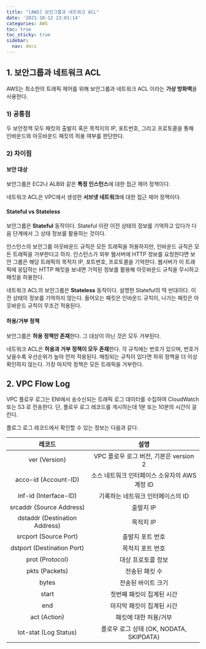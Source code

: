 ```yaml
---
title: "[AWS] 보안그룹과 네트워크 ACL"
date: '2021-10-12 23:01:14'
categories: AWS
toc: true
toc_sticky: true
sidebar:
  nav: docs
---
```


## 1. 보안그룹과 네트워크 ACL

AWS는 최소한의 트래픽 제어를 위해 보안그룹과 네트워크 ACL 이라는 **가상 방화벽**을 사용한다.



### 1) 공통점

두 보안정책 모두 패킷의 출발지 혹은 목적지의 IP, 포트번호, 그리고 프로토콜을 통해 인바운드와 아웃바운드 패킷의 허용 여부를 판단한다.



### 2) 차이점

#### 보안 대상

보안그룹은 EC2나 ALB와 같은 **특정 인스턴스**에 대한 접근 제어 정책이다. 

네트워크 ACL은 VPC에서 생성한 **서브넷 네트워크**에 대한 접근 제어 정책이다.



#### Stateful vs Stateless

보안그룹은 **Stateful** 동작이다. Stateful 이란 이전 상태의 정보를 기억하고 있다가 다음 단계에서 그 상태 정보를 활용하는 것이다. 

인스턴스의 보안그룹 아웃바운드 규칙은 모든 트래픽을 허용하지만, 인바운드 규칙은 모든 트래픽을 거부한다고 하자. 인스턴스가 외부 웹서버에 HTTP 정보를 요청한다면 보안 그룹은 해당 트래픽의 목적지 IP, 포트번호, 프로토콜을 기억한다. 웹서버가 이 트래픽에 응답하는 HTTP 패킷을 보내면 기억된 정보를 활용해 아웃바운드 규칙을 무시하고 패킷을 허용한다.



네트워크 ACL의 보안그룹은 **Stateless** 동작이다. 설명한 Stateful의 딱 반대이다. 이전 상태의 정보를 기억하지 않는다. 들어오는 패킷은 인바운드 규칙이, 나가는 패킷은 아웃바운드 규칙이 무조건 적용된다.



#### 허용/거부 정책

보안그룹은 **허용 정책만 존재**한다. 그 대상이 아닌 것은 모두 거부된다.



네트워크 ACL은 **허용과 거부 정책이 모두 존재**한다. 각 규칙에는 번호가 있으며, 번호가 낮을수록 우선순위가 높아 먼저 적용된다. 매칭되는 규칙이 있다면 하위 정책을 더 이상 확인하지 않는다. 가장 마지막 정책은 모든 트래픽을 거부한다.



## 2. VPC Flow Log

VPC 플로우 로그는 ENI에서 송수신되는 트래픽 로그 데이터를 수집하여 CloudWatch 또는 S3 로 전송한다. 단, 플로우 로그 레코드를 게시하는데 1분 또는 10분의 시간이 걸린다.

플로그 로그 레코드에서 확인할 수 있는 정보는 다음과 같다.

|            레코드             |                     설명                      |
| :---------------------------: | :-------------------------------------------: |
|         ver (Version)         |    VPC 플로우 로그 버전, 기본은 version 2     |
|     acco-id (Account-ID)      | 소스 네트워크 인터페이스 소유자의 AWS 계정 ID |
|     inf-id (Interface-ID)     |       기록하는 네트워크 인터페이스의 ID       |
|   srcaddr (Source Address)    |                   출발지 IP                   |
| dstaddr (Destination Address) |                   목적지 IP                   |
|     srcport (Source Port)     |               출발지 포트 번호                |
|  dstport (Destination Port)   |               목적지 포트 번호                |
|        prot (Protocol)        |              대상 프로토콜 정보               |
|        pkts (Packets)         |                전송된 패킷 수                 |
|             bytes             |              전송된 바이트 크기               |
|             start             |           첫번째 패킷이 집계된 시간           |
|              end              |           마지막 패킷이 집계된 시간           |
|         act (Action)          |             패킷에 대한 허용/거부             |
|     lot-stat (Log Status)     |    플로우 로그 상태 (OK, NODATA, SKIPDATA)    |

